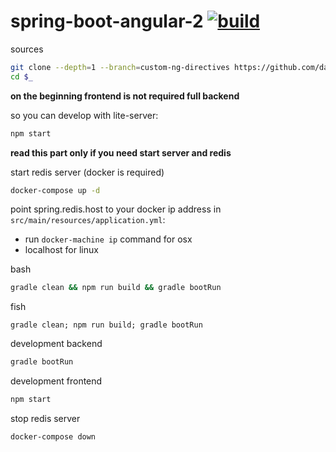 spring-boot-angular-2 [![build](https://travis-ci.org/daggerok/spring-boot-angular-2.svg?branch=master)](https://travis-ci.org/daggerok/spring-boot-angular-2)
=====================

sources

```bash
git clone --depth=1 --branch=custom-ng-directives https://github.com/daggerok/spring-boot-angular-2.git spring-boot-angular-2
cd $_
```

**on the beginning frontend is not required full backend**

so you can develop with lite-server:

```sh
npm start
```

**read this part only if you need start server and redis**

start redis server (docker is required)

```bash
docker-compose up -d
```

point spring.redis.host to your docker ip address in `src/main/resources/application.yml`:

  - run `docker-machine ip` command for osx
  - localhost for linux 

bash

```bash
gradle clean && npm run build && gradle bootRun
```

fish

```fish
gradle clean; npm run build; gradle bootRun
```

development backend

```bash
gradle bootRun
```

development frontend

```bash
npm start
```

stop redis server

```bash
docker-compose down
```
